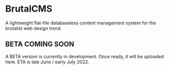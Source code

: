 # BrutalCMS
A lightweight flat-file databaseless content management system for the brutalist web design trend.

## BETA COMING SOON
A BETA version is currently in development. Once ready, it will be uploaded here. ETA is late June / early July 2022.
